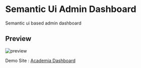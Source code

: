 # Semantic Ui Admin Dashboard
Semantic ui based admin dashboard 
 
  ## Preview
  ![preview](https://user-images.githubusercontent.com/47374969/82700248-7f0f3b00-9c76-11ea-8ddd-81cf1b3bae0b.gif)

  Demo Site : [Academia Dashboard](https://academiadashboard.000webhostapp.com/index.html)

